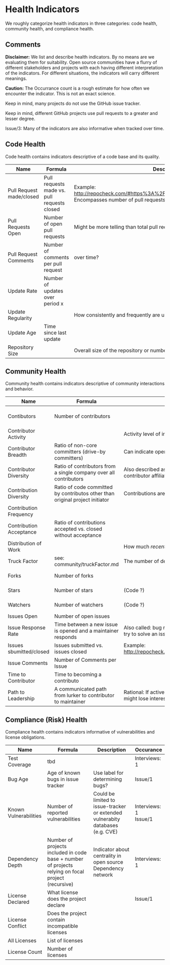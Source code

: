 # Health Indicators
We roughly categorize health indicators in three categories: code health, community health, and compliance health.

## Comments

**Disclaimer:** We list and describe health indicators. By no means are we evaluating them for suitability. Open source communities have a flurry of different stakeholders and projects with each having different interpretation of the indicators. For different situations, the indicators will carry different meanings.

**Caution:** The Occurrance count is a rough estimate for how often we encounter the indicator. This is not an exact science.

Keep in mind, many projects do not use the GitHub issue tracker.

Keep in mind, different GitHub projects use pull requests to a greater and lesser degree.

Issue/3: Many of the indicators are also informative when tracked over time.

## Code Health

Code health contains indicators descriptive of a code base and its quality.

Name                     | Formula                                     | Description                                                                                                                            | Occurance
-------------------------|---------------------------------------------|----------------------------------------------------------------------------------------------------------------------------------------|--------------
Pull Request made/closed | Pull requests made vs. pull requests closed | Example: http://repocheck.com/#https%3A%2F%2Fgithub.com%2Ftwbs%2Fbootstrap <br/>Encompasses number of pull requests rejected (Issue/1) | Interviews: 2
Pull Requests Open       | Number of open pull requests                | Might be more telling than total pull requests                                                                                         | Issue/1
Pull Request Comments    | Number of comments per pull request         | over time?                                                                                                                             |
Update Rate              | Number of updates over period x             |                                                                                                                                        | Issue/1
Update Regularity        |                                             | How consistently and frequently are updates provided                                                                                   | Issue/1
Update Age               | Time since last update                      |                                                                                                                                        | Issue/1
Repository Size          |                                             | Overall size of the repository or number of commits                                                                                    | Issue/1


## Community Health

Community health contains indicators descriptive of community interactions and behavior.

Name                    | Formula                                                                      | Description                                                                                                     | Occurance
------------------------|------------------------------------------------------------------------------|-----------------------------------------------------------------------------------------------------------------|----------------------------
Contibutors             | Number of contributors                                                       |                                                                                                                 | Interviews: 2 <br/> Issue/1
Contributor Activity    |                                                                              | Activity level of individual contributos                                                                        | Issue/1
Contributor Breadth     | Ratio of non-core committers (drive-by committers)                           | Can indicate openess to outsiders                                                                               | Interviews: 1
Contributor Diversity   | Ratio of contributors from a single company over all contributors            | Also described as: Maintainers from different companies. Diversity of contributor affiliation                   | Interviews: 2
Contribution Diversity  | Ratio of code committed by contributos other than original project initiator | Contributions are going up beyond the core team                                                                 | Interviews: 1
Contribution Frequency  |                                                                              |                                                                                                                 | Issue/1
Contribution Acceptance | Ratio of contributions accepted vs. closed without acceptance                |                                                                                                                 | Issue/1
Distribution of Work    |                                                                              | How much _recent_ activity is distributed?                                                                      | Issue/1
Truck Factor            | see: community/truckFactor.md                                                | The number of developers it would need to lose to destroy its progress.                                         | Issue/1 Literature
Forks                   | Number of forks                                                              |                                                                                                                 | Interviews: 2
Stars                   | Number of stars                                                              | (Code ?)                                                                                                        | Interviews: 2
Watchers                | Number of watchers                                                           | (Code ?)                                                                                                        | Interviews: 2
Issues Open             | Number of open issues                                                        |                                                                                                                 | Issue/1
Issue Response Rate     | Time between a new issue is opened and a maintainer responds                 | Also called: bug response rate. The maintainer is believed to not "pile on" but try to solve an issue.          | Interviews: 2
Issues sbumitted/closed | Issues submitted vs. issues closed                                           | Example: http://repocheck.com/#https%3A%2F%2Fgithub.com%2Ftwbs%2Fbootstrap                                      | Interviews: 2
Issue Comments          | Number of Comments per Issue                                                 |                                                                                                                 | Issue/3
Time to Contributor     | Time to becoming a contributo                                                |                                                                                                                 | Issue/1
Path to Leadership      | A communicated path from lurker to contributor to maintainer                 | Rational: If active contributors are not included in leadership descisions, they might lose interest and leave. | Interviews: 2



## Compliance (Risk) Health

Compliance health contains indicators informative of vulnerabilities and license obligations.

Name                  | Formula                                                                                            | Description                                                                    | Occurance
----------------------|----------------------------------------------------------------------------------------------------|--------------------------------------------------------------------------------|--------------------------
Test Coverage         | tbd                                                                                                |                                                                                | Interviews: 1
Bug Age               | Age of known bugs in issue tracker                                                                 | Use label for determining bugs?                                                | Issue/1
Known Vulnerabilities | Number of reported vulnerabilities                                                                 | Could be limited to issue-tracker or extended vulnerabity databases (e.g. CVE) | Interviews: 1<br/>Issue/1
Dependency Depth      | Number of projects included in code base + number of projects relying on focal project (recursive) | Indicator about centrality in open source Dependency network                   | Interviews: 1
License Declared      | What license does the project declare                                                              |                                                                                | Issue/1
License Conflict      | Does the project contain incompatible licenses                                                     |                                                                                |
All Licenses          | List of licenses                                                                                   |                                                                                |
License Count         | Number of licenses                                                                                 |                                                                                |

